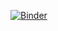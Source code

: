 [![Binder](https://mybinder.org/badge_logo.svg)](https://mybinder.org/v2/gh/nils-holmberg/cda-gai/HEAD?urlpath=%2Fdoc%2Ftree%2Fjnb%2Ftest.ipynb)
